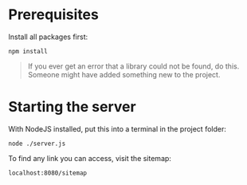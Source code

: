 # Prerequisites

Install all packages first:

```
npm install
```

> If you ever get an error that a library could not be found, do this.
> Someone might have added something new to the project.

# Starting the server

With NodeJS installed, put this into a terminal in the project folder:

```
node ./server.js
```

To find any link you can access, visit the sitemap:
```
localhost:8080/sitemap
```